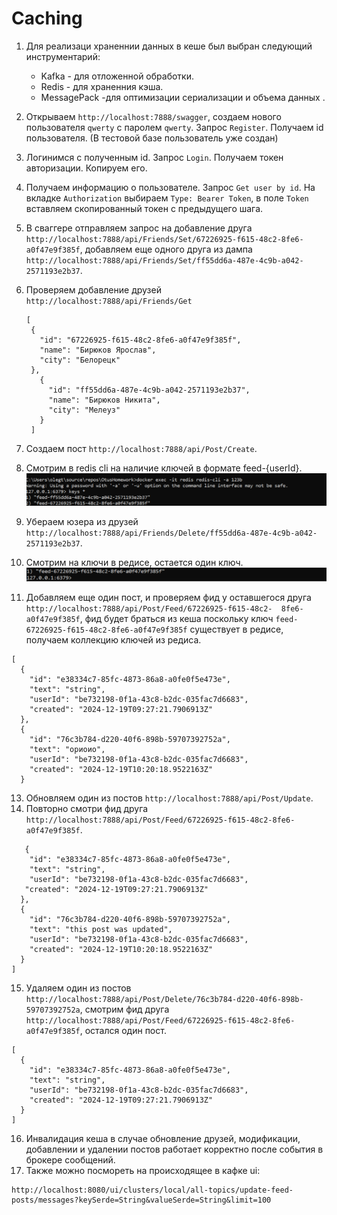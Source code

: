 # Caching
1. Для реализаци храненнии данных в кеше был выбран следующий инструментарий:

   * Kafka - для отложенной обработки.
   * Redis - для храненния кэша.
   * MessagePack -для оптимизации сериализации и объема данных .
3. Открываем `http://localhost:7888/swagger`, создаем нового пользователя `qwerty` с паролем `qwerty`. Запрос `Register`. Получаем id пользователя. (В тестовой базе пользователь уже создан)
4. Логинимся с полученным id. Запрос `Login`. Получаем токен авторизации. Копируем его.
5. Получаем информацию о пользователе. Запрос `Get user by id`. На вкладке `Authorization` выбираем `Type: Bearer Token`, в поле `Token` вставляем скопированный токен с предыдущего шага.
6. В сваггере отправляем запрос на добавление друга `http://localhost:7888/api/Friends/Set/67226925-f615-48c2-8fe6-a0f47e9f385f`, добавляем еще одного друга из дампа `http://localhost:7888/api/Friends/Set/ff55dd6a-487e-4c9b-a042-2571193e2b37`.
7. Проверяем добавление друзей `http://localhost:7888/api/Friends/Get`
   ```
   [
    {
      "id": "67226925-f615-48c2-8fe6-a0f47e9f385f",
      "name": "Бирюков Ярослав",
      "city": "Белорецк"
    },
      {
        "id": "ff55dd6a-487e-4c9b-a042-2571193e2b37",
        "name": "Бирюков Никита",
        "city": "Мелеуз"
      }
    ]
   ```
  8. Создаем пост `http://localhost:7888/api/Post/Create`.
  9. Смотрим в redis cli на наличие ключей в формате feed-{userId}.
  ![redis1](https://github.com/olegtar83/OtusHomework/blob/master/Reports/Cache/redis-keys.png)     
  10. Убераем юзера из друзей `http://localhost:7888/api/Friends/Delete/ff55dd6a-487e-4c9b-a042-2571193e2b37`.
  11. Cмотрим на ключи в редисе, остается один ключ.
  ![redis2](https://github.com/olegtar83/OtusHomework/blob/master/Reports/Cache/delete-friand-redis.png)     
  12. Добавляем еще один пост, и проверяем фид у оставшегося друга `http://localhost:7888/api/Post/Feed/67226925-f615-48c2- 
  8fe6-a0f47e9f385f`, фид будет браться из кеша поcкольку ключ `feed-67226925-f615-48c2-8fe6-a0f47e9f385f` существует в 
  редисе, получаем коллекцию ключей из редиса.
  ```
  [
    {
      "id": "e38334c7-85fc-4873-86a8-a0fe0f5e473e",
      "text": "string",
      "userId": "be732198-0f1a-43c8-b2dc-035fac7d6683",
      "created": "2024-12-19T09:27:21.7906913Z"
    },
    {
      "id": "76c3b784-d220-40f6-898b-59707392752a",
      "text": "ориоио",
      "userId": "be732198-0f1a-43c8-b2dc-035fac7d6683",
      "created": "2024-12-19T10:20:18.9522163Z"
    }
  ```
  13. Обновляем один из постов `http://localhost:7888/api/Post/Update`.
  14. Повторно смотри фид друга `http://localhost:7888/api/Post/Feed/67226925-f615-48c2-8fe6-a0f47e9f385f`.
  ```[
     {
      "id": "e38334c7-85fc-4873-86a8-a0fe0f5e473e",
      "text": "string",
      "userId": "be732198-0f1a-43c8-b2dc-035fac7d6683",
     "created": "2024-12-19T09:27:21.7906913Z"
    },
    {
      "id": "76c3b784-d220-40f6-898b-59707392752a",
      "text": "this post was updated",
      "userId": "be732198-0f1a-43c8-b2dc-035fac7d6683",
      "created": "2024-12-19T10:20:18.9522163Z"
    }
  ]
  ```
  15. Удаляем один из постов `http://localhost:7888/api/Post/Delete/76c3b784-d220-40f6-898b-59707392752a`, смотрим фид друга
  `http://localhost:7888/api/Post/Feed/67226925-f615-48c2-8fe6-a0f47e9f385f`, остался один пост.
  ```
  [
    {
      "id": "e38334c7-85fc-4873-86a8-a0fe0f5e473e",
      "text": "string",
      "userId": "be732198-0f1a-43c8-b2dc-035fac7d6683",
      "created": "2024-12-19T09:27:21.7906913Z"
    }
  ]
  ```
  16. Инвалидация кеша  в случае обновление друзей, модификации, добавлении и удалении постов работает корректно после 
  события в брокере сообщений.
  17. Также можно посмореть на происходящее в кафке ui:
  ```
 http://localhost:8080/ui/clusters/local/all-topics/update-feed-posts/messages?keySerde=String&valueSerde=String&limit=100
 ```
